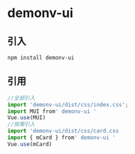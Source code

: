 # demonv-ui

## 引入
```
npm install demonv-ui
```
## 引用
```javascript
//全部引入
import 'demonv-ui/dist/css/index.css';
import MUI from' demonv-ui '
Vue.use(MUI)
//按需引入
import 'demonv-ui/dist/css/card.css
import { mCard } from' demonv-ui '
Vue.use(mCard)

```
